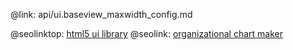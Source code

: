 @link: api/ui.baseview_maxwidth_config.md

@seolinktop: [html5 ui library](https://webix.com)
@seolink: [organizational chart maker](https://webix.com/widget/organogram/)